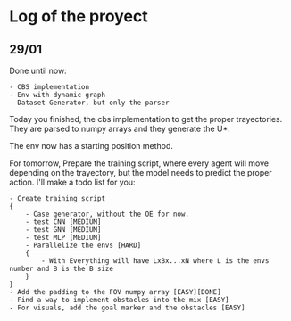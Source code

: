 # Log of the proyect

## 29/01

Done until now:

    - CBS implementation
    - Env with dynamic graph
    - Dataset Generator, but only the parser 

Today you finished, the cbs implementation to get the proper trayectories. They are parsed to numpy arrays and they generate the U*.

The env now has a starting position method.

For tomorrow, Prepare the training script, where every agent will move depending on the trayectory, but the model needs to predict the proper action.
I'll make a todo list for you:

    - Create training script
    {
        - Case generator, without the OE for now.
        - test CNN [MEDIUM]
        - test GNN [MEDIUM]
        - test MLP [MEDIUM]
        - Parallelize the envs [HARD]
        {
            - With Everything will have LxBx...xN where L is the envs number and B is the B size
        }
    }
    - Add the padding to the FOV numpy array [EASY][DONE]
    - Find a way to implement obstacles into the mix [EASY]
    - For visuals, add the goal marker and the obstacles [EASY]
